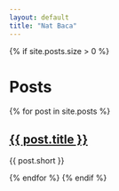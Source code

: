 ```yaml
---
layout: default
title: "Nat Baca"
---
```


{% if site.posts.size > 0 %}
  <h1>Posts</h1>
  {% for post in site.posts %}
    <h2><a href="{{ post.url }}">{{ post.title }}</a></h2>
    <p>{{ post.short }}</p>
  {% endfor %}
{% endif %}
